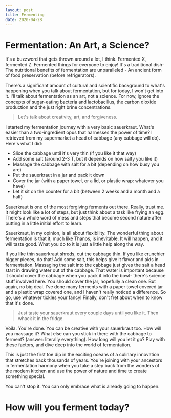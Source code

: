 ```yaml
---
layout: post
title: Fermenting
date: 2020-04-28
---
```


# Fermentation: An Art, a Science?

It's a buzzword that gets thrown around a lot, I think. Fermented X, fermented Z. Fermented things for everyone to enjoy! It's a traditional dish- The nutritional benefits of fermentation are unparalleled - An ancient form of food preservation (before refrigerators).

There's a significant amount of cultural and scientific background to what's happening when you talk about fermentation, but for today, I won't get into it. I'll talk about fermentation as an art, not a science. For now, ignore the concepts of sugar-eating bacteria and lactobacillus, the carbon dioxide production and the just right brine concentrations.

> Let's talk about creativity, art, and forgiveness.

I started my fermentation journey with a very basic sauerkraut. What's easier than a two-ingredient opus that harnesses the power of time? I retrieved from my supermarket a head of cabbage (any cabbage will do). Here's what I did:

- Slice the cabbage until it's very thin (if you like it that way)
- Add some salt (around 2-3 T, but it depends on how salty you like it)
- Massage the cabbage with salt for a bit (depending on how busy you are)
- Put the sauerkraut in a jar and pack it down
- Cover the jar (with a paper towel, or a lid, or plastic wrap: whatever you have)
- Let it sit on the counter for a bit (between 2 weeks and a month and a half)

Sauerkraut is one of the most forgiving ferments out there. Really, trust me. It might look like a lot of steps, but just think about a task like frying an egg. There's a whole word of mess and steps that become second nature after putting in a little initial effort to learn.

Sauerkraut, in my opinion, is all about flexibility. The wonderful thing about fermentation is that it, much like Thanos, is inevitable. It will happen, and it will taste good. What you do to it is just a little help along the way.

If you like thin sauerkraut shreds, cut the cabbage thin. If you like crunchier bigger pieces, do that! Add some salt, this helps give it flavor and aids in fermentation. Massaging the salt into the cabbage just gives the salt a head start in drawing water out of the cabbage. That water is important because it should cover the cabbage when you pack it into the bowl- there's science stuff involved here. You should cover the jar, hopefully a clean one. But again, no big deal. I've done many ferments with a paper towel covered jar and a plastic wrap covered one, and I haven't really noticed a difference. So go, use whatever tickles your fancy! Finally, don't fret about when to know that it's done.

> Just taste your sauerkraut every couple days until you like it. Then whack it in the fridge.

Voila. You're done. You can be creative with your sauerkraut too. How will you massage it? What else can you stick in there with the cabbage to ferment? (answer: literally everything). How long will you let it go? Play with these factors, and dive deep into the world of fermentation.

This is just the first toe dip in the exciting oceans of a culinary innovation that stretches back thousands of years. You're joining with your ancestors in fermentation harmony when you take a step back from the wonders of the modern kitchen and use the power of nature and time to create something special.

You can't stop it. You can only embrace what is already going to happen.

# How will you ferment today?


